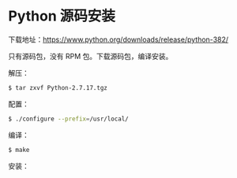 # Python 源码安装

下载地址：https://www.python.org/downloads/release/python-382/

只有源码包，没有 RPM 包。下载源码包，编译安装。

解压：

```bash
$ tar zxvf Python-2.7.17.tgz
```

配置：

````bash
$ ./configure --prefix=/usr/local/
````

编译：

```bash
$ make 
```

安装：

```

```

